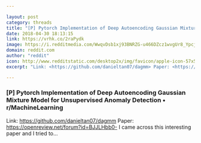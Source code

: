```yaml
---

layout: post
category: threads
title: "[P] Pytorch Implementation of Deep Autoencoding Gaussian Mixture Model for Unsupervised Anomaly Detection"
date: 2018-04-30 18:13:15
link: https://vrhk.co/2raPydk
image: https://i.redditmedia.com/WwqvDsb1xj93BNRZG-u466DZcz1wvgUr8_YpcjnQcy0.jpg?w=320&s=0a318d284e9a2a7b5f58e165820a0864
domain: reddit.com
author: "reddit"
icon: http://www.redditstatic.com/desktop2x/img/favicon/apple-icon-57x57.png
excerpt: "Link: <https://github.com/danieltan07/dagmm> Paper: <https://openreview.net/forum?id=BJJLHbb0-> I came across this interesting paper and I tried to..."

---
```


### [P] Pytorch Implementation of Deep Autoencoding Gaussian Mixture Model for Unsupervised Anomaly Detection • r/MachineLearning

Link: <https://github.com/danieltan07/dagmm> Paper: <https://openreview.net/forum?id=BJJLHbb0-> I came across this interesting paper and I tried to...